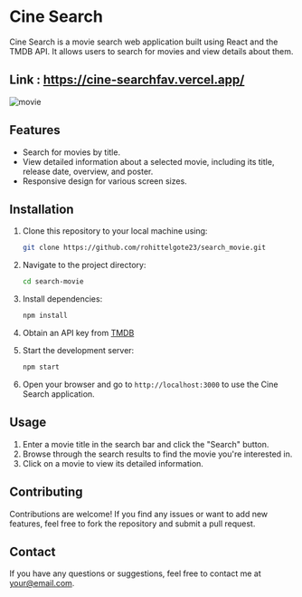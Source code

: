 
# Cine Search

Cine Search is a movie search web application built using React and the TMDB API. It allows users to search for movies and view details about them.

## Link : https://cine-searchfav.vercel.app/

![movie](https://github.com/rohittelgote23/search_movie/assets/109582196/071843b0-376e-4311-a767-6ef713e148ce)

## Features

- Search for movies by title.
- View detailed information about a selected movie, including its title, release date, overview, and poster.
- Responsive design for various screen sizes.

## Installation

1. Clone this repository to your local machine using:

   ```bash
   git clone https://github.com/rohittelgote23/search_movie.git
   ```

2. Navigate to the project directory:

   ```bash
   cd search-movie
   ```

3. Install dependencies:

   ```bash
   npm install
   ```

4. Obtain an API key from [TMDB](https://www.themoviedb.org/documentation/api) 

5. Start the development server:

   ```bash
   npm start
   ```

6. Open your browser and go to `http://localhost:3000` to use the Cine Search application.

## Usage

1. Enter a movie title in the search bar and click the "Search" button.
2. Browse through the search results to find the movie you're interested in.
3. Click on a movie to view its detailed information.

## Contributing

Contributions are welcome! If you find any issues or want to add new features, feel free to fork the repository and submit a pull request.

## Contact

If you have any questions or suggestions, feel free to contact me at your@email.com.



